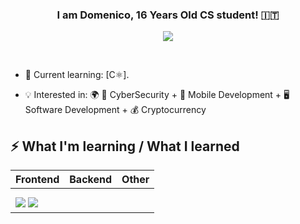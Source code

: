 ### <div align="center" width="200">I am Domenico, 16 Years Old CS student! 🇮🇹</div>

<p align="center">
    <a href="mailto:domenicoavinodeveloper@gmail.com">
        <img src="https://img.shields.io/badge/gmail-%23ff4343.svg?&style=for-the-badge&logo=gmail&logoColor=white" />
    </a>
</p>
  
<br>

- 🧐 Current learning: [C⚛️].

- 💡 Interested in: 🌍 🔐 CyberSecurity + 📴 Mobile Development + 🖥️ Software Development + 💰 Cryptocurrency
 

## ⚡ What I'm learning / What I learned

<table>
    <thead>
        <tr>
            <th>Frontend</th>
            <th>Backend</th>
            <th>Other</th>
        </tr>
    </thead>
    <tbody>
        <tr>
            <td>
            </td>
        </tr>
         <tr>
            <td>
            </td>
        </tr>
        <tr>
            <td>
                <img src="https://img.shields.io/badge/Python-F7F7F7?style=for-the-badge&logo=python&logoColor=3776AB" /> 
                <img src="https://img.shields.io/badge/C-00599C?style=for-the-badge&logo=c&logoColor=white" />
            </td>
        </tr>
    </tbody>
</table>

